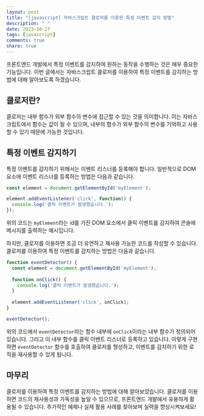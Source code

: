 ```yaml
---
layout: post
title: "[javascript] 자바스크립트 클로저를 이용한 특정 이벤트 감지 방법"
description: " "
date: 2023-10-27
tags: [javascript]
comments: true
share: true
---
```


프론트엔드 개발에서 특정 이벤트를 감지하여 원하는 동작을 수행하는 것은 매우 중요한 기능입니다. 이번 글에서는 자바스크립트 클로저를 이용하여 특정 이벤트를 감지하는 방법에 대해 알아보도록 하겠습니다.

## 클로저란?

클로저는 내부 함수가 외부 함수의 변수에 접근할 수 있는 것을 의미합니다. 이는 자바스크립트에서 함수는 값이 될 수 있으며, 내부의 함수가 외부 함수의 변수를 기억하고 사용할 수 있기 때문에 가능한 것입니다.

## 특정 이벤트 감지하기

특정 이벤트를 감지하기 위해서는 이벤트 리스너를 등록해야 합니다. 일반적으로 DOM 요소에 이벤트 리스너를 등록하는 방법은 다음과 같습니다.

```javascript
const element = document.getElementById('myElement');

element.addEventListener('click', function() {
  console.log('클릭 이벤트가 발생했습니다.');
});
```

위의 코드는 `myElement`라는 id를 가진 DOM 요소에서 클릭 이벤트를 감지하여 콘솔에 메시지를 출력하는 예시입니다.

하지만, 클로저를 이용하면 조금 더 유연하고 재사용 가능한 코드를 작성할 수 있습니다. 클로저를 이용하여 특정 이벤트를 감지하는 방법은 다음과 같습니다.

```javascript
function eventDetector() {
  const element = document.getElementById('myElement');
  
  function onClick() {
    console.log('클릭 이벤트가 발생했습니다.');
  }
  
  element.addEventListener('click', onClick);
}

eventDetector();
```

위의 코드에서 `eventDetector`라는 함수 내부에 `onClick`이라는 내부 함수가 정의되어 있습니다. 그리고 이 내부 함수를 클릭 이벤트 리스너로 등록하고 있습니다. 이렇게 구현하면 `eventDetector` 함수를 호출하여 클로저를 형성하고, 이벤트를 감지하기 위한 로직을 재사용할 수 있게 됩니다.

## 마무리

클로저를 이용하여 특정 이벤트를 감지하는 방법에 대해 알아보았습니다. 클로저를 이용하면 코드의 재사용성과 가독성을 높일 수 있으므로, 프론트엔드 개발에서 유용하게 활용될 수 있습니다. 추가적인 예제나 실제 활용 사례를 찾아보며 실력을 향상시켜보세요!